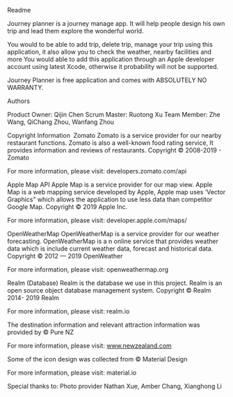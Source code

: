 Readme

Journey planner is a journey manage app. It will help people design his own trip and lead them explore the wonderful world.

You would to be able to add trip, delete trip, manage your trip using this application, it also allow you to check the weather, nearby facilities and more
You would able to add this application through an Apple developer account using latest Xcode, otherwise it probability will not be supported.


Journey Planner is free application and comes with ABSOLUTELY NO WARRANTY.

Authors

Product Owner: 
Qijin Chen
Scrum Master: 
Ruotong Xu
Team Member: 
Zhe Wang, QiChang Zhou, Wanfang Zhou


Copyright Information 
Zomato
Zomato is a service provider for our nearby restaurant functions.
Zomato is also a well-known food rating service, It provides information and reviews of restaurants.
Copyright © 2008-2019 - Zomato

For more information, please visit: developers.zomato.com/api


Apple Map API
Apple Map is a service provider for our map view.
Apple Map is a web mapping service developed by Apple, Apple map uses ‘Vector Graphics” which allows the application to use less data than competitor Google Map.
Copyright © 2019 Apple Inc.

For more information, please visit: developer.apple.com/maps/

OpenWeatherMap
OpenWeatherMap is a service provider for our weather forecasting.
OpenWeatherMap is a n online service that provides weather data which is include current weather data, forecast and historical data.
Copyright © 2012 — 2019 OpenWeather 

For more information, please visit: openweathermap.org

Realm (Database)
Realm is the database we use in this project.
Realm is an open source object database management system.
Copyright © Realm 2014- 2019 Realm

For more information, please visit: realm.io

The destination information and relevant attraction information was provided by
© Pure NZ

For more information, please visit: www.newzealand.com

Some of the icon design was collected from 
© Material Design

For more information, please visit: material.io

Special thanks to:
Photo provider
Nathan Xue, Amber Chang, Xianghong Li
